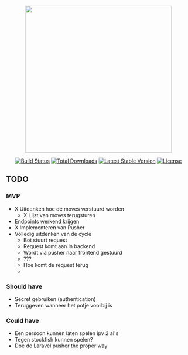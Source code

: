 <p align="center"><a href="https://laravel.com" target="_blank"><img src="https://raw.githubusercontent.com/laravel/art/master/logo-lockup/5%20SVG/2%20CMYK/1%20Full%20Color/laravel-logolockup-cmyk-red.svg" width="400"></a></p>

<p align="center">
<a href="https://travis-ci.org/laravel/framework"><img src="https://travis-ci.org/laravel/framework.svg" alt="Build Status"></a>
<a href="https://packagist.org/packages/laravel/framework"><img src="https://img.shields.io/packagist/dt/laravel/framework" alt="Total Downloads"></a>
<a href="https://packagist.org/packages/laravel/framework"><img src="https://img.shields.io/packagist/v/laravel/framework" alt="Latest Stable Version"></a>
<a href="https://packagist.org/packages/laravel/framework"><img src="https://img.shields.io/packagist/l/laravel/framework" alt="License"></a>
</p>

## TODO
### MVP
- X Uitdenken hoe de moves verstuurd worden
    - X Lijst van moves terugsturen
- Endpoints werkend krijgen
- X Implementeren van Pusher
- Volledig uitdenken van de cycle
    - Bot stuurt request
    - Request komt aan in backend
    - Wordt via pusher naar frontend gestuurd
    - ???
    - Hoe komt de request terug
    - 

### Should have
- Secret gebruiken (authentication)
- Teruggeven wanneer het potje voorbij is

### Could have
- Een persoon kunnen laten spelen ipv 2 ai's
- Tegen stockfish kunnen spelen?
- Doe de Laravel pusher the proper way